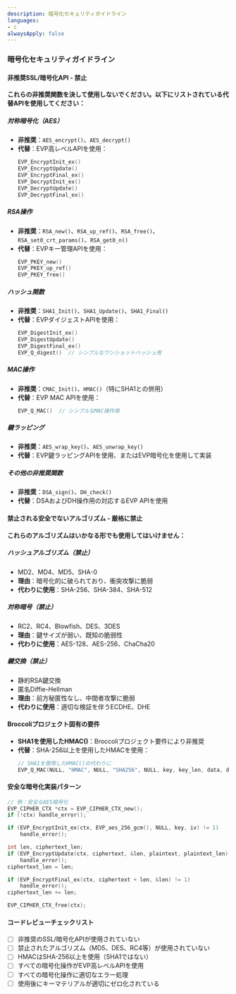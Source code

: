 ```yaml
---
description: 暗号化セキュリティガイドライン
languages:
- c
alwaysApply: false
---
```


### 暗号化セキュリティガイドライン

#### 非推奨SSL/暗号化API - 禁止
**これらの非推奨関数を決して使用しないでください。以下にリストされている代替APIを使用してください：**

##### 対称暗号化（AES）
- **非推奨**：`AES_encrypt()`、`AES_decrypt()`
- **代替**：EVP高レベルAPIを使用：
  ```c
  EVP_EncryptInit_ex()
  EVP_EncryptUpdate()
  EVP_EncryptFinal_ex()
  EVP_DecryptInit_ex()
  EVP_DecryptUpdate()
  EVP_DecryptFinal_ex()
  ```

##### RSA操作
- **非推奨**：`RSA_new()`、`RSA_up_ref()`、`RSA_free()`、`RSA_set0_crt_params()`、`RSA_get0_n()`
- **代替**：EVPキー管理APIを使用：
  ```c
  EVP_PKEY_new()
  EVP_PKEY_up_ref()
  EVP_PKEY_free()
  ```

##### ハッシュ関数
- **非推奨**：`SHA1_Init()`、`SHA1_Update()`、`SHA1_Final()`
- **代替**：EVPダイジェストAPIを使用：
  ```c
  EVP_DigestInit_ex()
  EVP_DigestUpdate()
  EVP_DigestFinal_ex()
  EVP_Q_digest()  // シンプルなワンショットハッシュ用
  ```

##### MAC操作
- **非推奨**：`CMAC_Init()`、`HMAC()`（特にSHA1との併用）
- **代替**：EVP MAC APIを使用：
  ```c
  EVP_Q_MAC()  // シンプルなMAC操作用
  ```

##### 鍵ラッピング
- **非推奨**：`AES_wrap_key()`、`AES_unwrap_key()`
- **代替**：EVP鍵ラッピングAPIを使用、またはEVP暗号化を使用して実装

##### その他の非推奨関数
- **非推奨**：`DSA_sign()`、`DH_check()`
- **代替**：DSAおよびDH操作用の対応するEVP APIを使用

#### 禁止される安全でないアルゴリズム - 厳格に禁止
**これらのアルゴリズムはいかなる形でも使用してはいけません：**

##### ハッシュアルゴリズム（禁止）
- MD2、MD4、MD5、SHA-0
- **理由**：暗号化的に破られており、衝突攻撃に脆弱
- **代わりに使用**：SHA-256、SHA-384、SHA-512

##### 対称暗号（禁止）
- RC2、RC4、Blowfish、DES、3DES
- **理由**：鍵サイズが弱い、既知の脆弱性
- **代わりに使用**：AES-128、AES-256、ChaCha20

##### 鍵交換（禁止）
- 静的RSA鍵交換
- 匿名Diffie-Hellman
- **理由**：前方秘匿性なし、中間者攻撃に脆弱
- **代わりに使用**：適切な検証を伴うECDHE、DHE

#### Broccoliプロジェクト固有の要件
- **SHA1を使用したHMAC()**：Broccoliプロジェクト要件により非推奨
- **代替**：SHA-256以上を使用したHMACを使用：
  ```c
  // SHA1を使用したHMAC()の代わりに
  EVP_Q_MAC(NULL, "HMAC", NULL, "SHA256", NULL, key, key_len, data, data_len, out, out_size, &out_len);
  ```

#### 安全な暗号化実装パターン
```c
// 例：安全なAES暗号化
EVP_CIPHER_CTX *ctx = EVP_CIPHER_CTX_new();
if (!ctx) handle_error();

if (EVP_EncryptInit_ex(ctx, EVP_aes_256_gcm(), NULL, key, iv) != 1)
    handle_error();

int len, ciphertext_len;
if (EVP_EncryptUpdate(ctx, ciphertext, &len, plaintext, plaintext_len) != 1)
    handle_error();
ciphertext_len = len;

if (EVP_EncryptFinal_ex(ctx, ciphertext + len, &len) != 1)
    handle_error();
ciphertext_len += len;

EVP_CIPHER_CTX_free(ctx);
```

#### コードレビューチェックリスト
- [ ] 非推奨のSSL/暗号化APIが使用されていない
- [ ] 禁止されたアルゴリズム（MD5、DES、RC4等）が使用されていない
- [ ] HMACはSHA-256以上を使用（SHA1ではない）
- [ ] すべての暗号化操作がEVP高レベルAPIを使用
- [ ] すべての暗号化操作に適切なエラー処理
- [ ] 使用後にキーマテリアルが適切にゼロ化されている
